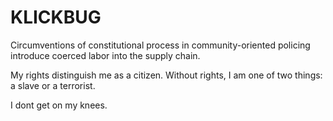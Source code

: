 # KLICKBUG
Circumventions of constitutional process in community-oriented policing introduce coerced labor into the supply chain. 

My rights distinguish me as a citizen. Without rights, I am one of two things: a slave or a terrorist. 

I dont get on my knees.
